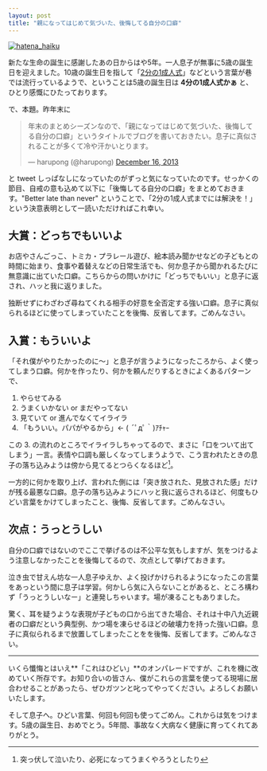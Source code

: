 ```yaml
---
layout: post
title: "親になってはじめて気づいた、後悔してる自分の口癖"
---
```


[![hatena_haiku](http://lh4.googleusercontent.com/-rwHJccAhpAw/UstqR4ZNC2I/AAAAAAAABEI/112UVvgMJg8/s341/birthday.jpeg)][67]

新たな生命の誕生に感謝したあの日からはや5年。一人息子が無事に5歳の誕生日を迎えました。10歳の誕生日を指して「[2分の1成人式](https://www.google.com/search?safe=off&espv=210&es_sm=93&q=2%E5%88%86%E3%81%AE1%E6%88%90%E4%BA%BA%E5%BC%8F&oq=2%E5%88%86%E3%81%AE1%E6%88%90%E4%BA%BA%E5%BC%8F&gs_l=serp.3..0i7i30l2j0l8.14401.14401.0.15059.1.1.0.0.0.0.244.244.2-1.1.0.ernk_timepromotiona...0...1.1.32.serp..0.1.243.DFZAsaagImo)」などという言葉が巷では流行っているようで、ということは5歳の誕生日は **4分の1成人式かぁ** と、ひとり感慨にひたっております。

で、本題。昨年末に

<blockquote class="twitter-tweet" lang="en"><p>年末のまとめシーズンなので、「親になってはじめて気づいた、後悔してる自分の口癖」というタイトルでブログを書いておきたい。息子に真似されることが多くて冷や汗かいとります。</p>&mdash; harupong (@harupong) <a href="https://twitter.com/harupong/statuses/412440909020557312">December 16, 2013</a></blockquote>
<script async src="//platform.twitter.com/widgets.js" charset="utf-8"></script>

と tweet しっぱなしになっていたのがずっと気になっていたのです。せっかくの節目、自戒の意も込めて以下に「後悔してる自分の口癖」をまとめておきます。"Better late than never" ということで、「2分の1成人式までには解決を！」という決意表明として一読いただければこれ幸い。

## 大賞：どっちでもいいよ

お店やさんごっこ、トミカ・プラレール遊び、絵本読み聞かせなどの子どもとの時間に始まり、食事や着替えなどの日常生活でも、何か息子から聞かれるたびに無意識に出ていた口癖。こちらからの問いかけに「どっちでもいい」と息子に返され、ハッと我に返りました。

独断せずにわざわざ尋ねてくれる相手の好意を全否定する強い口癖。息子に真似られるほどに使ってしまっていたことを後悔、反省してます。ごめんなさい。

## 入賞：もういいよ

「それ僕がやりたかったのに～」と息子が言うようになったころから、よく使ってしまう口癖。何かを作ったり、何かを頼んだりするときによくあるパターンで、

1. やらせてみる
2. うまくいかない or まだやってない
3. 見ていて or 進んでなくてイライラ
4. 「もういい。パパがやるから」← ( ´ﾟдﾟ｀)ｱﾁｬｰ

この 3. の流れのところでイライラしちゃってるので、まさに「口をついて出てしまう」一言。表情や口調も厳しくなってしまうようで、こう言われたときの息子の落ち込みようは傍から見てるとつらくなるほど[^01]。

一方的に何かを取り上げ、言われた側には「突き放された、見放された感」だけが残る最悪な口癖。息子の落ち込みようにハッと我に返らされるほど、何度もひどい言葉をかけてしまったこと、後悔、反省してます。ごめんなさい。

## 次点：うっとうしい

自分の口癖ではないのでここで挙げるのは不公平な気もしますが、気をつけるよう注意しなかったことを後悔してるので、次点として挙げておきます。

泣き虫で甘えん坊な一人息子ゆえか、よく投げかけられるようになったこの言葉をあっという間に息子は学習。何かしら気に入らないことがあると、ところ構わず「うっとうしいなー」と連発しちゃいます。場が凍ることもありました。

驚く、耳を疑うような表現が子どもの口から出てきた場合、それは十中八九近親者の口癖だという典型例、かつ場を凍らせるほどの破壊力を持った強い口癖。息子に真似られるまで放置してしまったことをを後悔、反省してます。ごめんなさい。

----------------

いくら懺悔とはいえ**「これはひどい」**のオンパレードですが、これを機に改めていく所存です。お知り合いの皆さん、僕がこれらの言葉を使ってる現場に居合わせることがあったら、ぜひガツンと叱ってやってください。よろしくお願いいたします。

そして息子へ。ひどい言葉、何回も何回も使ってごめん。これからは気をつけます。5歳の誕生日、おめでとう。5年間、事故なく大病なく健康に育ってくれてありがとう。

[67]: http://h.hatena.ne.jp/harupong/9234277755515888362

[^01]: 突っ伏して泣いたり、必死になってうまくやろうとしたり